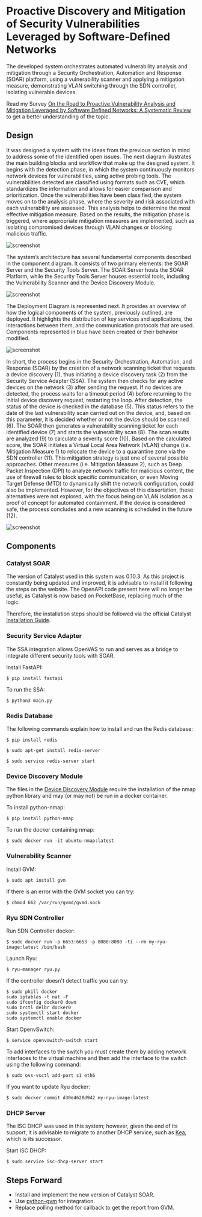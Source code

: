 # Proactive Discovery and Mitigation of Security Vulnerabilities Leveraged by Software-Defined Networks

The developed system orchestrates automated vulnerability analysis and mitigation through a Security Orchestration, Automation and Response (SOAR) platform, using a vulnerability scanner and applying a mitigation measure, demonstrating VLAN switching through the SDN controller, isolating vulnerable devices.

Read my Survey [On the Road to Proactive Vulnerability Analysis and Mitigation Leveraged by Software Defined Networks: A Systematic Review](https://ieeexplore.ieee.org/document/10599429) to get a better understanding of the topic.

## Design

It was designed a system with the ideas from the previous section in mind to address some of the identified open issues. The next diagram illustrates the main building blocks and workflow that make up the designed system. It begins with the detection phase, in which the system continuously monitors network devices for vulnerabilities, using active probing tools. The vulnerabilities detected are classified using formats such as CVE, which standardizes the information and allows for easier comparison and prioritization. Once the vulnerabilities have been classified, the system moves on to the analysis phase, where the severity and risk associated with each vulnerability are assessed. This analysis helps to determine the most effective mitigation measure. Based on the results, the mitigation phase is triggered, where appropriate mitigation measures are implemented, such as isolating compromised devices through VLAN changes or blocking malicious traffic.

![screenshot](Figures/simple_flow.png)

The system’s architecture has several fundamental components described in the component diagram. It consists of two primary elements: the SOAR Server and the Security Tools Server. The SOAR Server hosts the SOAR Platform, while the Security Tools Server houses essential tools, including the Vulnerability Scanner and the Device Discovery Module.

![screenshot](Figures/components.png)

The Deployment Diagram is represented next. It provides an overview of how the logical components of the system, previously outlined, are deployed. It highlights the distribution of key services and applications, the interactions between them, and the communication protocols that are used. Components represented in blue have been created or their behavior modified.

![screenshot](Figures/deployment_diagram.png)

In short, the process begins in the Security Orchestration, Automation, and Response (SOAR) by the creation of a network scanning ticket that requests a device discovery (1), thus initiating a device discovery task (2) from the Security Service Adapter (SSA). The system then checks for any active devices on the network (3) after sending the request. If no devices are detected, the process waits for a timeout period (4) before returning to the initial device discovery request, restarting the loop. After detection, the status of the device is checked in the database (5). This status refers to the date of the last vulnerability scan carried out on the device, and, based on this parameter, it is decided whether or not the device should be scanned (6). The SOAR then generates a vulnerability scanning ticket for each identified device (7) and starts the vulnerability scan (8). The scan results are analyzed (9) to calculate a severity score (10). Based on the calculated score, the SOAR initiates a Virtual Local Area Network (VLAN) change (i.e. Mitigation Measure 1) to relocate the device to a quarantine zone via the SDN controller (11). This mitigation strategy is just one of several possible approaches. Other measures (i.e. Mitigation Measure 2), such as Deep Packet Inspection (DPI) to analyze network traffic for malicious content, the use of firewall rules to block specific communication, or even Moving Target Defense (MTD) to dynamically shift the network configuration, could also be implemented. However, for the objectives of this dissertation, these alternatives were not explored, with the focus being on VLAN isolation as a proof of concept for automated containment. If the device is considered safe, the process concludes and a new scanning is scheduled in the future (12).

![screenshot](Figures/activity_diagram.png)

## Components 

### Catalyst SOAR

The version of Catalyst used in this system was 0.10.3. As this project is constantly being updated and improved, it is advisable to install it following the steps on the website. The OpenAPI code present here will no longer be useful, as Catalyst is now based on PocketBase, replacing much of the logic.

Therefore, the installation steps should be followed via the official Catalyst [Installation Guide](https://catalyst.security-brewery.com/docs/catalyst/admin/install).

### Security Service Adapter

The SSA integration allows OpenVAS to run and serves as a bridge to integrate different security tools with SOAR.

Install FastAPI:
```console
$ pip install fastapi
```

To run the SSA:
```console
$ python3 main.py
```

### Redis Database

The following commands explain how to install and run the Redis database:

```console
$ pip install redis 
```

```console
$ sudo apt-get install redis-server
```

```console
$ sudo service redis-server start
```

### Device Discovery Module

The files in the [Device Discovery Module](https://github.com/linuxer1337/sdn-vuln/tree/main/Device%20Discovery) require the installation of the nmap python library and may (or may not) be run in a docker container.

To install python-nmap:
```console
$ pip install python-nmap
```

To run the docker containing nmap:
```console
$ sudo docker run -it ubuntu-nmap:latest
```

### Vulnerability Scanner

Install GVM:
```console
$ sudo apt install gvm
```

If there is an error with the GVM socket you can try: 
```console
$ chmod 662 /var/run/gvmd/gvmd.sock
```
### Ryu SDN Controller

Run SDN Controller docker:
```console
$ sudo docker run -p 6653:6653 -p 8080:8080 -ti --rm my-ryu-image:latest /bin/bash 
```
Launch Ryu:
```console
$ ryu-manager ryu.py
```

If the controller doesn't detect traffic you can try:
```console
$ sudo pkill docker                                                                                                         
sudo iptables -t nat -F
sudo ifconfig docker0 down
sudo brctl delbr docker0
sudo systemctl start docker
sudo systemctl enable docker
```

Start OpenvSwitch:
```console
$ service openvswitch-switch start 
```

To add interfaces to the switch you must create them by adding network interfaces to the virtual machine and then add the interface to the switch using the following command:
```console
$ sudo ovs-vsctl add-port s1 eth6
```

If you want to update Ryu docker:
```console
$ sudo docker commit d30e4628d942 my-ryu-image:latest 
```

### DHCP Server

The ISC DHCP was used in this system; however, given the end of its support, it is advisable to migrate to another DHCP service, such as [Kea](https://www.isc.org/kea/), which is its successor.

Start ISC DHCP:
```console
$ sudo service isc-dhcp-server start 
```

## Steps Forward

- Install and implement the new version of Catalyst SOAR.
- Use [python-gvm](https://greenbone.github.io/python-gvm/) for integration.
- Replace polling method for callback to get the report from GVM.






